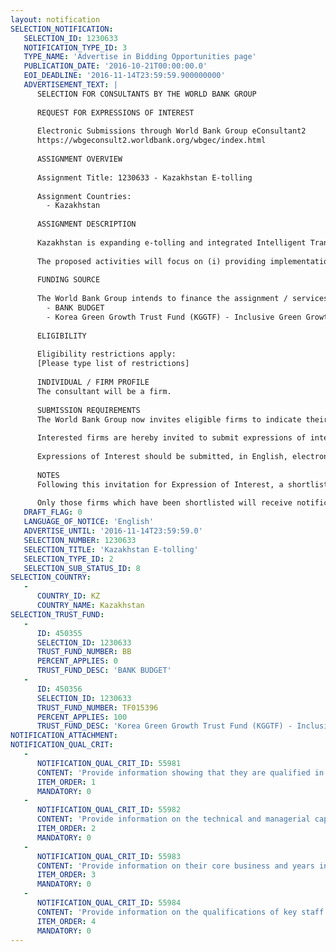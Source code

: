 ```yaml
---
layout: notification
SELECTION_NOTIFICATION: 
   SELECTION_ID: 1230633
   NOTIFICATION_TYPE_ID: 3
   TYPE_NAME: 'Advertise in Bidding Opportunities page'
   PUBLICATION_DATE: '2016-10-21T00:00:00.0'
   EOI_DEADLINE: '2016-11-14T23:59:59.900000000'
   ADVERTISEMENT_TEXT: |
      SELECTION FOR CONSULTANTS BY THE WORLD BANK GROUP
      
      REQUEST FOR EXPRESSIONS OF INTEREST
      
      Electronic Submissions through World Bank Group eConsultant2
      https://wbgeconsult2.worldbank.org/wbgec/index.html
      
      ASSIGNMENT OVERVIEW
      
      Assignment Title: 1230633 - Kazakhstan E-tolling
      
      Assignment Countries:
        - Kazakhstan
      
      ASSIGNMENT DESCRIPTION
      
      Kazakhstan is expanding e-tolling and integrated Intelligent Transport Systems (ITS) to about 8,000 km of republican roads, which targets the improvement of traffic management and faster renewal of greener vehicles, will help to ensure long-term sustainability of road assets and reduce the emissions from road sector, especially from more polluting vehicles.
      
      The proposed activities will focus on (i) providing implementation support for the rollout of the current tolling system nationwide. This may include institutional and organizational set-up, detailed technology specifications, legislation framework, procurement strategy including guidance on the preparation of Bidding Documents, and preparation of a project management plan;(ii) developing financial models to analyze entire 8000 km of road network based on the current system using RFID technology, and possibility with inclusion of GNSS as an alternative for some vehicles; and (iii) capacity building
      
      FUNDING SOURCE
      
      The World Bank Group intends to finance the assignment / services described below under the following:
        - BANK BUDGET
        - Korea Green Growth Trust Fund (KGGTF) - Inclusive Green Growth for East Asia Pacific Cities
      
      ELIGIBILITY
      
      Eligibility restrictions apply:
      [Please type list of restrictions]
      
      INDIVIDUAL / FIRM PROFILE
      The consultant will be a firm. 
      
      SUBMISSION REQUIREMENTS
      The World Bank Group now invites eligible firms to indicate their interest in providing the services.  Interested firms must provide information indicating that they are qualified to perform the services (brochures, description of similar assignments, experience in similar conditions, availability of appropriate skills among staff, etc. for firms; CV and cover letter for individuals).  Please note that the total size of all attachments should be less than 5MB.  Consultants may associate to enhance their qualifications.
      
      Interested firms are hereby invited to submit expressions of interest.
      
      Expressions of Interest should be submitted, in English, electronically through World Bank Group eConsultant2 (https://wbgeconsult2.worldbank.org/wbgec/index.html)
      
      NOTES
      Following this invitation for Expression of Interest, a shortlist of qualified firms will be formally invited to submit proposals. Shortlisting and selection will be subject to the availability of funding.
      
      Only those firms which have been shortlisted will receive notification. No debrief will be provided to firms which have not been shortlisted.
   DRAFT_FLAG: 0
   LANGUAGE_OF_NOTICE: 'English'
   ADVERTISE_UNTIL: '2016-11-14T23:59:59.0'
   SELECTION_NUMBER: 1230633
   SELECTION_TITLE: 'Kazakhstan E-tolling'
   SELECTION_TYPE_ID: 2
   SELECTION_SUB_STATUS_ID: 8
SELECTION_COUNTRY: 
   - 
      COUNTRY_ID: KZ
      COUNTRY_NAME: Kazakhstan
SELECTION_TRUST_FUND: 
   - 
      ID: 450355
      SELECTION_ID: 1230633
      TRUST_FUND_NUMBER: BB
      PERCENT_APPLIES: 0
      TRUST_FUND_DESC: 'BANK BUDGET'
   - 
      ID: 450356
      SELECTION_ID: 1230633
      TRUST_FUND_NUMBER: TF015396
      PERCENT_APPLIES: 100
      TRUST_FUND_DESC: 'Korea Green Growth Trust Fund (KGGTF) - Inclusive Green Growth for East Asia Pacific Cities'
NOTIFICATION_ATTACHMENT: 
NOTIFICATION_QUAL_CRIT: 
   - 
      NOTIFICATION_QUAL_CRIT_ID: 55981
      CONTENT: 'Provide information showing that they are qualified in the field of the assignment.'
      ITEM_ORDER: 1
      MANDATORY: 0
   - 
      NOTIFICATION_QUAL_CRIT_ID: 55982
      CONTENT: 'Provide information on the technical and managerial capabilities of the firm.'
      ITEM_ORDER: 2
      MANDATORY: 0
   - 
      NOTIFICATION_QUAL_CRIT_ID: 55983
      CONTENT: 'Provide information on their core business and years in business.'
      ITEM_ORDER: 3
      MANDATORY: 0
   - 
      NOTIFICATION_QUAL_CRIT_ID: 55984
      CONTENT: 'Provide information on the qualifications of key staff.'
      ITEM_ORDER: 4
      MANDATORY: 0
---
```


